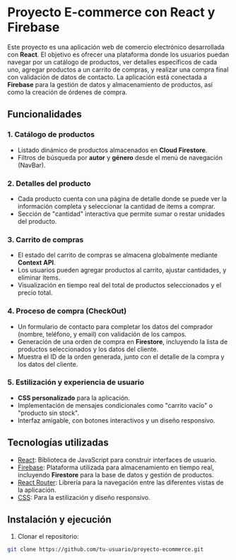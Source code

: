 # Proyecto E-commerce con React y Firebase

Este proyecto es una aplicación web de comercio electrónico desarrollada con **React**. El objetivo es ofrecer una plataforma donde los usuarios puedan navegar por un catálogo de productos, ver detalles específicos de cada uno, agregar productos a un carrito de compras, y realizar una compra final con validación de datos de contacto. La aplicación está conectada a **Firebase** para la gestión de datos y almacenamiento de productos, así como la creación de órdenes de compra.

## Funcionalidades

### 1. Catálogo de productos
- Listado dinámico de productos almacenados en **Cloud Firestore**.
- Filtros de búsqueda por **autor** y **género** desde el menú de navegación (NavBar).

### 2. Detalles del producto
- Cada producto cuenta con una página de detalle donde se puede ver la información completa y seleccionar la cantidad de ítems a comprar.
- Sección de "cantidad" interactiva que permite sumar o restar unidades del producto.

### 3. Carrito de compras
- El estado del carrito de compras se almacena globalmente mediante **Context API**.
- Los usuarios pueden agregar productos al carrito, ajustar cantidades, y eliminar ítems.
- Visualización en tiempo real del total de productos seleccionados y el precio total.

### 4. Proceso de compra (CheckOut)
- Un formulario de contacto para completar los datos del comprador (nombre, teléfono, y email) con validación de los campos.
- Generación de una orden de compra en **Firestore**, incluyendo la lista de productos seleccionados y los datos del cliente.
- Muestra el ID de la orden generada, junto con el detalle de la compra y los datos del cliente.

### 5. Estilización y experiencia de usuario
- **CSS personalizado** para la aplicación.
- Implementación de mensajes condicionales como "carrito vacío" o "producto sin stock".
- Interfaz amigable, con botones interactivos y un diseño responsivo.

## Tecnologías utilizadas

- [React](https://reactjs.org/): Biblioteca de JavaScript para construir interfaces de usuario.
- [Firebase](https://firebase.google.com/): Plataforma utilizada para almacenamiento en tiempo real, incluyendo **Firestore** para la base de datos y gestión de productos.
- [React Router](https://reactrouter.com/): Librería para la navegación entre las diferentes vistas de la aplicación.
- [CSS](https://developer.mozilla.org/en-US/docs/Web/CSS): Para la estilización y diseño responsivo.

## Instalación y ejecución

1. Clonar el repositorio:

```bash
git clone https://github.com/tu-usuario/proyecto-ecommerce.git
